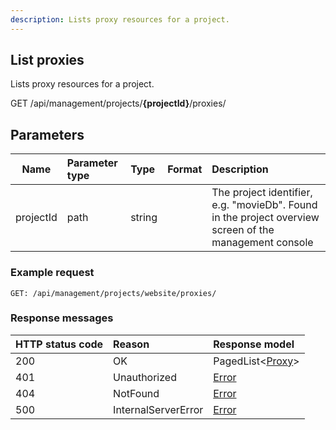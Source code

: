 ```yaml
---
description: Lists proxy resources for a project.
---
```

## List proxies

Lists proxy resources for a project.

<span class="label label--get">GET</span> /api/management/projects/**{projectId}**/proxies/

## Parameters

| Name      | Parameter type | Type   | Format | Description                                                                                            |
|-----------|:---------------|:-------|:-------|:-------------------------------------------------------------------------------------------------------|
| projectId | path           | string |        | The project identifier, e.g. "movieDb". Found in the project overview screen of the management console |


### Example request

```http
GET: /api/management/projects/website/proxies/
```

### Response messages

| HTTP status code | Reason              | Response model                            |
|:-----------------|:--------------------|:------------------------------------------|
| 200              | OK                  | PagedList&lt;[Proxy](/model/proxy.md)&gt; |
| 401              | Unauthorized        | [Error](/key-concepts/errors.md)          |
| 404              | NotFound            | [Error](/key-concepts/errors.md)          |
| 500              | InternalServerError | [Error](/key-concepts/errors.md)          |